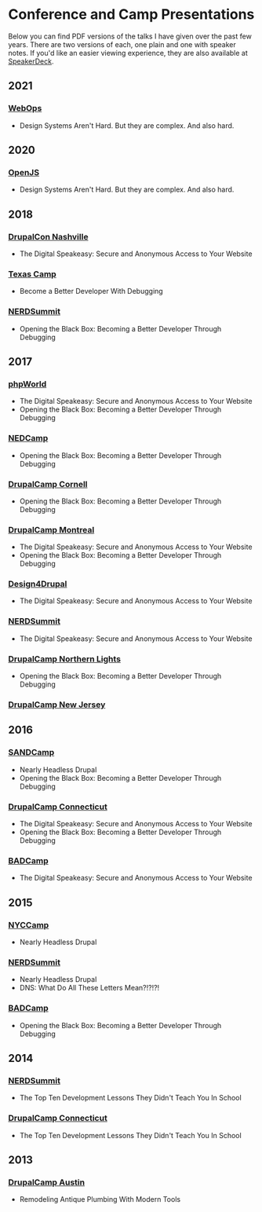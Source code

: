 # Conference and Camp Presentations

Below you can find PDF versions of the talks I have given over the past few years. There are two versions of each, one plain and one with speaker notes. If you'd like an easier viewing experience, they are also available at [SpeakerDeck](https://speakerdeck.com/milsyobtaf).

## 2021

### [WebOps](/2021/WebOps)

- Design Systems Aren't Hard. But they are complex. And also hard.

## 2020

### [OpenJS](/2020/OpenJs)

- Design Systems Aren't Hard. But they are complex. And also hard.

## 2018

### [DrupalCon Nashville](/2018/DrupalConNashville)

- The Digital Speakeasy: Secure and Anonymous Access to Your Website

### [Texas Camp](/2018/TexasCamp)

- Become a Better Developer With Debugging

### [NERDSummit](/2018/NERDSummit)

- Opening the Black Box: Becoming a Better Developer Through Debugging

## 2017

### [phpWorld](/2017/phpWorld)

- The Digital Speakeasy: Secure and Anonymous Access to Your Website
- Opening the Black Box: Becoming a Better Developer Through Debugging

### [NEDCamp](/2017/NEDCamp)

- Opening the Black Box: Becoming a Better Developer Through Debugging

### [DrupalCamp Cornell](/2017/DrupalCampCornell)

- Opening the Black Box: Becoming a Better Developer Through Debugging

### [DrupalCamp Montreal](/2017/DrupalCampMontreal)

- The Digital Speakeasy: Secure and Anonymous Access to Your Website
- Opening the Black Box: Becoming a Better Developer Through Debugging

### [Design4Drupal](/2017/Design4Drupal)

- The Digital Speakeasy: Secure and Anonymous Access to Your Website

### [NERDSummit](/2017/NERDSummit)

- The Digital Speakeasy: Secure and Anonymous Access to Your Website

### [DrupalCamp Northern Lights](/2017/DrupalCampNorthernLights)

- Opening the Black Box: Becoming a Better Developer Through Debugging

### [DrupalCamp New Jersey](/2017/DrupalCampNewJersey)

## 2016

### [SANDCamp](/2016/SANDCamp)

- Nearly Headless Drupal
- Opening the Black Box: Becoming a Better Developer Through Debugging

### [DrupalCamp Connecticut](/2016/DrupalCampCT)

- The Digital Speakeasy: Secure and Anonymous Access to Your Website
- Opening the Black Box: Becoming a Better Developer Through Debugging

### [BADCamp](/2016/BADCamp)

- The Digital Speakeasy: Secure and Anonymous Access to Your Website

## 2015

### [NYCCamp](/2015/NYCCamp)

- Nearly Headless Drupal

### [NERDSummit](/2015/NERDSummit)

- Nearly Headless Drupal
- DNS: What Do All These Letters Mean?!?!?!

### [BADCamp](/2015/BADCamp)

- Opening the Black Box: Becoming a Better Developer Through Debugging

## 2014

### [NERDSummit](/2014/NERDSummit)

- The Top Ten Development Lessons They Didn't Teach You In School

### [DrupalCamp Connecticut](/2014/DrupalCampCT)

- The Top Ten Development Lessons They Didn't Teach You In School

## 2013

### [DrupalCamp Austin](/2013/DrupalCampAustin)

- Remodeling Antique Plumbing With Modern Tools

